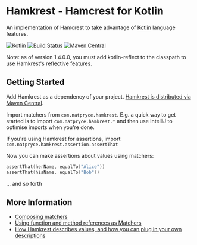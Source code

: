 # Hamkrest - Hamcrest for Kotlin

An implementation of Hamcrest to take advantage of [Kotlin](https://kotlinlang.org/) language features.

[![Kotlin](https://img.shields.io/badge/kotlin-1.3.11-blue.svg)](http://kotlinlang.org)
[![Build Status](https://travis-ci.org/npryce/hamkrest.svg?branch=master)](https://travis-ci.org/npryce/hamkrest)
[![Maven Central](https://img.shields.io/maven-central/v/com.natpryce/hamkrest.svg)](http://search.maven.org/#search%7Cga%7C1%7Cg%3A%22com.natpryce%22%20AND%20a%3A%22hamkrest%22)

Note: as of version 1.4.0.0, you must add kotlin-reflect to the classpath to use Hamkrest's reflective features.

## Getting Started

Add Hamkrest as a dependency of your project. [Hamkrest is distributed via Maven Central](https://search.maven.org/artifact/com.natpryce/hamkrest). 

Import matchers from `com.natpryce.hamkrest`.  E.g. a quick way to get started is to import `com.natpryce.hamkrest.*` and then use IntelliJ to optimise imports when you're done.

If you're using Hamkrest for assertions, import `com.natpryce.hamkrest.assertion.assertThat`

Now you can make assertions about values using matchers:

```kotlin
assertThat(herName, equalTo("Alice"))
assertThat(hisName, equalTo("Bob"))
```

... and so forth


## More Information

* [Composing matchers](docs/compose.md)
* [Using function and method references as Matchers](docs/function-references.md)
* [How Hamkrest describes values, and how you can plug in your own descriptions](docs/describe.md)
